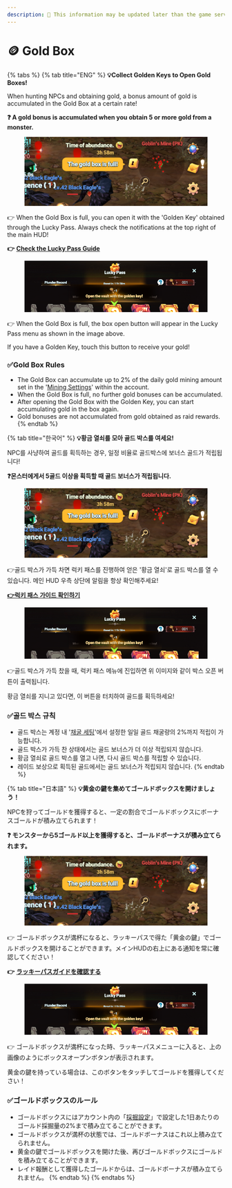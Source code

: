 ```yaml
---
description: 🛑 This information may be updated later than the game server data.
---
```


# 🪙 Gold Box

{% tabs %}
{% tab title="ENG" %}
**💡Collect Golden Keys to Open Gold Boxes!**

When hunting NPCs and obtaining gold, a bonus amount of gold is accumulated in the Gold Box at a certain rate!

**❓ A gold bonus is accumulated when you obtain 5 or more gold from a monster.**

<figure><img src="../../.gitbook/assets/image (681).png" alt=""><figcaption></figcaption></figure>

👉 When the Gold Box is full, you can open it with the 'Golden Key' obtained through the Lucky Pass. Always check the notifications at the top right of the main HUD!&#x20;

**👉** [**Check the Lucky Pass Guide**](./#eng)

<figure><img src="../../.gitbook/assets/image (682).png" alt=""><figcaption></figcaption></figure>

👉 When the Gold Box is full, the box open button will appear in the Lucky Pass menu as shown in the image above.&#x20;

If you have a Golden Key, touch this button to receive your gold!

### ✅Gold Box Rules

* The Gold Box can accumulate up to 2% of the daily gold mining amount set in the '[Mining Settings](../../growth/mining-settings/#eng)' within the account.&#x20;
* When the Gold Box is full, no further gold bonuses can be accumulated.&#x20;
* After opening the Gold Box with the Golden Key, you can start accumulating gold in the box again.&#x20;
* Gold bonuses are not accumulated from gold obtained as raid rewards.
{% endtab %}

{% tab title="한국어" %}
**💡황금 열쇠를 모아 골드 박스를 여세요!**

NPC를 사냥하여 골드를 획득하는 경우, 일정 비율로 골드박스에 보너스 골드가 적립됩니다!

**❓몬스터에게서 5골드 이상을 획득할 때 골드 보너스가 적립됩니다.**

<figure><img src="../../.gitbook/assets/image (681).png" alt=""><figcaption></figcaption></figure>

👉골드 박스가 가득 차면 럭키 패스를 진행하여 얻은 '황금 열쇠'로 골드 박스를 열 수 있습니다. 메인 HUD 우측 상단에 알림을 항상 확인해주세요!

[**👉럭키 패스 가이드 확인하기**](./#undefined-1)

<figure><img src="../../.gitbook/assets/image (682).png" alt=""><figcaption></figcaption></figure>

👉골드 박스가 가득 찼을 때, 럭키 패스 메뉴에 진입하면 위 이미지와 같이 박스 오픈 버튼이 출력됩니다.&#x20;

황금 열쇠를 지니고 있다면, 이 버튼을 터치하여 골드를 획득하세요!

### ✅**골드 박스 규칙**

* 골드 박스는 계정 내 '[채굴 세팅](../../growth/mining-settings/#undefined-1)'에서 설정한 일일 골드 채굴량의 2%까지 적립이 가능합니다.
* 골드 박스가 가득 찬 상태에서는 골드 보너스가 더 이상 적립되지 않습니다.
* 황금 열쇠로 골드 박스를 열고 나면, 다시 골드 박스를 적립할 수 있습니다.
* 레이드 보상으로 획득된 골드에서는 골드 보너스가 적립되지 않습니다.
{% endtab %}

{% tab title="日本語" %}
**💡黄金の鍵を集めてゴールドボックスを開けましょう！**

NPCを狩ってゴールドを獲得すると、一定の割合でゴールドボックスにボーナスゴールドが積み立てられます！

**❓ モンスターから5ゴールド以上を獲得すると、ゴールドボーナスが積み立てられます。**

<figure><img src="../../.gitbook/assets/image (681).png" alt=""><figcaption></figcaption></figure>

👉 ゴールドボックスが満杯になると、ラッキーパスで得た「黄金の鍵」でゴールドボックスを開けることができます。メインHUDの右上にある通知を常に確認してください！&#x20;

**👉** [**ラッキーパスガイドを確認する**](./#ri-ben-yu)

<figure><img src="../../.gitbook/assets/image (682).png" alt=""><figcaption></figcaption></figure>

👉 ゴールドボックスが満杯になった時、ラッキーパスメニューに入ると、上の画像のようにボックスオープンボタンが表示されます。

黄金の鍵を持っている場合は、このボタンをタッチしてゴールドを獲得してください！

### ✅ゴールドボックスのルール

* ゴールドボックスにはアカウント内の「[採掘設定](../../growth/mining-settings/#ri-ben-yu)」で設定した1日あたりのゴールド採掘量の2%まで積み立てることができます。&#x20;
* ゴールドボックスが満杯の状態では、ゴールドボーナスはこれ以上積み立てられません。
* &#x20;黄金の鍵でゴールドボックスを開けた後、再びゴールドボックスにゴールドを積み立てることができます。&#x20;
* レイド報酬として獲得したゴールドからは、ゴールドボーナスが積み立てられません。
{% endtab %}
{% endtabs %}
